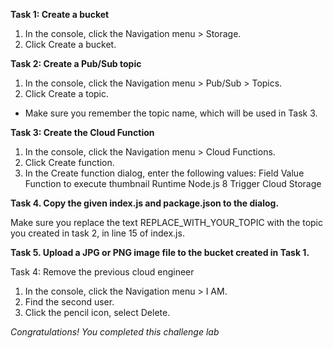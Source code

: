 **Task 1: Create a bucket**


1.	In the console, click the Navigation menu > Storage.
2.	Click Create a bucket.


**Task 2: Create a Pub/Sub topic**


1.	In the console, click the Navigation menu > Pub/Sub > Topics.
2.	Click Create a topic.
* Make sure you remember the topic name, which will be used in Task 3.


**Task 3: Create the Cloud Function**


1.	In the console, click the Navigation menu > Cloud Functions.
2.	Click Create function.
3.	In the Create function dialog, enter the following values:
Field	               Value
Function to execute	 thumbnail
Runtime	             Node.js 8
Trigger	             Cloud Storage

**Task 4.	Copy the given index.js and package.json to the dialog.**

Make sure you replace the text REPLACE_WITH_YOUR_TOPIC with the topic you created in task 2, in line 15 of index.js.


**Task 5.	Upload a JPG or PNG image file to the bucket created in Task 1.**


Task 4: Remove the previous cloud engineer


1.	In the console, click the Navigation menu > I AM.
2.	Find the second user.
3.	Click the pencil icon, select Delete.



*Congratulations! You completed this challenge lab*

